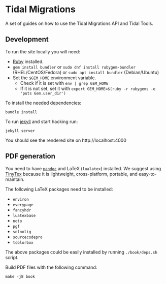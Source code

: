 # Tidal Migrations

A set of guides on how to use the Tidal Migrations API and Tidal Tools.


## Development

To run the site locally you will need:

- [Ruby](https://www.ruby-lang.org/en/) installed.
- `gem install bundler` or `sudo dnf install rubygem-bundler` (RHEL/CentOS/Fedora) or `sudo apt install bundler` (Debian/Ubuntu)
- Set the `$GEM_HOME` environment variable. 
    - Check if it is set with `env | grep GEM_HOME`
    - If it is not set, set it with `export GEM_HOME=$(ruby -r rubygems -e 'puts Gem.user_dir')`
    

To install the needed dependencies:

`bundle install`


To run [jekyll](https://jekyllrb.com/) and start hacking run:

`jekyll server`


You should see the rendered site on http://localhost:4000

## PDF generation

You need to have [`pandoc`](https://pandoc.org/installing.html) and LaTeX
(`lualatex`) installed. We suggest using
[TinyTex](https://yihui.name/tinytex/) because it is lightweight,
cross-platform, portable, and easy-to-maintain.

The following LaTeX packages need to be installed:

- `environ`
- `everypage`
- `fancyhdr`
- `luatexbase`
- `noto`
- `pgf`
- `selnolig`
- `sourcecodepro`
- `tcolorbox`

The above packages could be easily installed by running `./book/deps.sh` script.

Build PDF files with the following command:

```
make -j8 book
```
